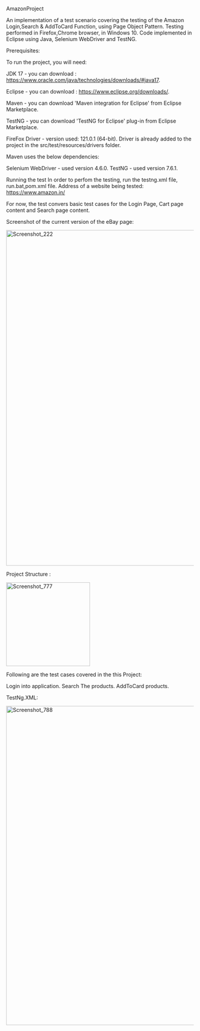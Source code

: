 AmazonProject



An implementation of a test scenario covering the testing of the Amazon Login,Search & AddToCard Function, using Page Object Pattern. Testing performed in Firefox,Chrome browser, in Windows 10. Code implemented in Eclipse using Java, Selenium WebDriver and TestNG.


Prerequisites:


To run the project, you will need:

JDK 17 - you can download : https://www.oracle.com/java/technologies/downloads/#java17.

Eclipse - you can download : https://www.eclipse.org/downloads/.

Maven - you can download 'Maven integration for Eclipse' from Eclipse Marketplace.

TestNG - you can download 'TestNG for Eclipse' plug-in from Eclipse Marketplace.

FireFox Driver - version used: 121.0.1 (64-bit). Driver is already added to the project in the src/test/resources/drivers folder.

Maven uses the below dependencies:

Selenium WebDriver - used version 4.6.0.
TestNG - used version 7.6.1.

Running the test
In order to perfom the testing, run the testng.xml file, run.bat,pom.xml file.
Address of a website being tested: https://www.amazon.in/

For now, the test convers basic test cases for the Login Page, Cart page content and Search page content.

Screenshot of the current version of the eBay page:

<img width="902" alt="Screenshot_222" src="https://github.com/QaVeer/Amazon_Login/assets/149336120/6e916daa-d848-4166-85e7-22f4f83518cd">


 Project Structure :

 <img width="225" alt="Screenshot_777" src="https://github.com/QaVeer/Amazon_Login/assets/149336120/88acd287-cb02-408d-bc21-a0aeef050f8c">

Following are the test cases covered in the this Project:

Login into application.
Search The products.
AddToCard products.


TestNg.XML:


<img width="858" alt="Screenshot_788" src="https://github.com/QaVeer/Amazon_Login/assets/149336120/f9c52e24-9023-4104-87de-a79cb5af3e7c">

